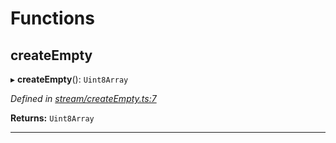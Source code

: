 

# Functions

<a id="createempty"></a>

##  createEmpty

▸ **createEmpty**(): `Uint8Array`

*Defined in [stream/createEmpty.ts:7](https://github.com/polkadot-js/common/blob/77a6bc6/packages/trie-codec/src/stream/createEmpty.ts#L7)*

**Returns:** `Uint8Array`

___

